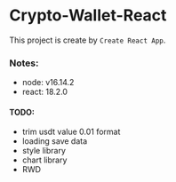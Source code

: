# Crypto-Wallet-React

This project is create by `Create React App`.

### Notes:

- node: v16.14.2
- react: 18.2.0

#### TODO:

- trim usdt value 0.01 format
- loading save data
- style library
- chart library
- RWD
